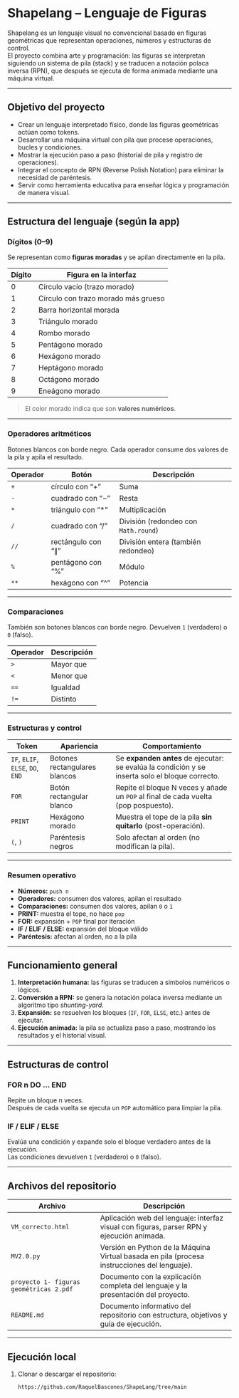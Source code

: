 # Shapelang – Lenguaje de Figuras

Shapelang es un lenguaje visual no convencional basado en figuras geométricas que representan operaciones, números y estructuras de control.  
El proyecto combina arte y programación: las figuras se interpretan siguiendo un sistema de pila (stack) y se traducen a notación polaca inversa (RPN), que después se ejecuta de forma animada mediante una máquina virtual.

---

## Objetivo del proyecto

- Crear un lenguaje interpretado físico, donde las figuras geométricas actúan como tokens.  
- Desarrollar una máquina virtual con pila que procese operaciones, bucles y condiciones.  
- Mostrar la ejecución paso a paso (historial de pila y registro de operaciones).  
- Integrar el concepto de RPN (Reverse Polish Notation) para eliminar la necesidad de paréntesis.  
- Servir como herramienta educativa para enseñar lógica y programación de manera visual.

---

## Estructura del lenguaje (según la app)

### Dígitos (0–9)

Se representan como **figuras moradas** y se apilan directamente en la pila.

| Dígito | Figura en la interfaz |
|--------|------------------------|
| 0 | Círculo vacío (trazo morado) |
| 1 | Círculo con trazo morado más grueso |
| 2 | Barra horizontal morada |
| 3 | Triángulo morado |
| 4 | Rombo morado |
| 5 | Pentágono morado |
| 6 | Hexágono morado |
| 7 | Heptágono morado |
| 8 | Octágono morado |
| 9 | Eneágono morado |

> El color morado indica que son **valores numéricos**.

---

### Operadores aritméticos

Botones blancos con borde negro. Cada operador consume dos valores de la pila y apila el resultado.

| Operador | Botón | Descripción |
|-----------|--------|--------------|
| `+` | círculo con “+” | Suma |
| `-` | cuadrado con “−” | Resta |
| `*` | triángulo con “*” | Multiplicación |
| `/` | cuadrado con “/” | División (redondeo con `Math.round`) |
| `//` | rectángulo con “∥” | División entera (también redondeo) |
| `%` | pentágono con “%” | Módulo |
| `**` | hexágono con “^” | Potencia |

---

### Comparaciones

También son botones blancos con borde negro. Devuelven `1` (verdadero) o `0` (falso).

| Operador | Descripción |
|-----------|--------------|
| `>` | Mayor que |
| `<` | Menor que |
| `==` | Igualdad |
| `!=` | Distinto |

---

### Estructuras y control

| Token | Apariencia | Comportamiento |
|--------|-------------|----------------|
| `IF`, `ELIF`, `ELSE`, `DO`, `END` | Botones rectangulares blancos | Se **expanden antes** de ejecutar: se evalúa la condición y se inserta solo el bloque correcto. |
| `FOR` | Botón rectangular blanco | Repite el bloque N veces y añade un `POP` al final de cada vuelta (pop pospuesto). |
| `PRINT` | Hexágono morado | Muestra el tope de la pila **sin quitarlo** (post-operación). |
| `(`, `)` | Paréntesis negros | Solo afectan al orden (no modifican la pila). |

---

### Resumen operativo

- **Números:** `push n`  
- **Operadores:** consumen dos valores, apilan el resultado  
- **Comparaciones:** consumen dos valores, apilan `0` o `1`  
- **PRINT:** muestra el tope, no hace `pop`  
- **FOR:** expansión + `POP` final por iteración  
- **IF / ELIF / ELSE:** expansión del bloque válido  
- **Paréntesis:** afectan al orden, no a la pila

---

## Funcionamiento general

1. **Interpretación humana:** las figuras se traducen a símbolos numéricos o lógicos.  
2. **Conversión a RPN:** se genera la notación polaca inversa mediante un algoritmo tipo *shunting-yard*.  
3. **Expansión:** se resuelven los bloques (`IF`, `FOR`, `ELSE`, etc.) antes de ejecutar.  
4. **Ejecución animada:** la pila se actualiza paso a paso, mostrando los resultados y el historial visual.


---

## Estructuras de control

### FOR n DO … END

Repite un bloque n veces.  
Después de cada vuelta se ejecuta un `POP` automático para limpiar la pila.

### IF / ELIF / ELSE

Evalúa una condición y expande solo el bloque verdadero antes de la ejecución.  
Las condiciones devuelven `1` (verdadero) o `0` (falso).

---


## Archivos del repositorio

| Archivo | Descripción |
|----------|-------------|
| `VM_correcto.html` | Aplicación web del lenguaje: interfaz visual con figuras, parser RPN y ejecución animada. |
| `MV2.0.py` | Versión en Python de la Máquina Virtual basada en pila (procesa instrucciones del lenguaje). |
| `proyecto 1- figuras geométricas 2.pdf` | Documento con la explicación completa del lenguaje y la presentación del proyecto. |
| `README.md` | Documento informativo del repositorio con estructura, objetivos y guía de ejecución. |

---

## Ejecución local

1. Clonar o descargar el repositorio:
   ```bash
   https://github.com/RaquelBascones/ShapeLang/tree/main
